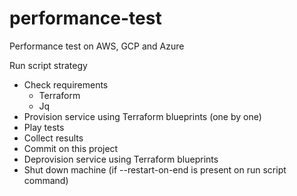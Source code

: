# performance-test
Performance test on AWS, GCP and Azure

Run script strategy

- Check requirements
  - Terraform
  - Jq
- Provision service using Terraform blueprints (one by one)
- Play tests
- Collect results
- Commit on this project
- Deprovision service using Terraform blueprints
- Shut down machine (if --restart-on-end is present on run script command)

